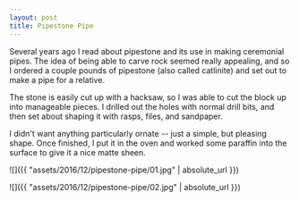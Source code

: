 ```yaml
---
layout: post
title: Pipestone Pipe
---
```

Several years ago I read about pipestone and its use in making ceremonial pipes.
The idea of being able to carve rock seemed really appealing, and so I ordered
a couple pounds of pipestone (also called catlinite) and set out to make a pipe
for a relative.

The stone is easily cut up with a hacksaw, so I was able to cut the block up
into manageable pieces. I drilled out the holes with normal drill bits, and then
set about shaping it with rasps, files, and sandpaper.

I didn't want anything particularly ornate -- just a simple, but pleasing shape.
Once finished, I put it in the oven and worked some paraffin into the surface to
give it a nice matte sheen.

![]({{ "assets/2016/12/pipestone-pipe/01.jpg" | absolute_url }})

![]({{ "assets/2016/12/pipestone-pipe/02.jpg" | absolute_url }})

